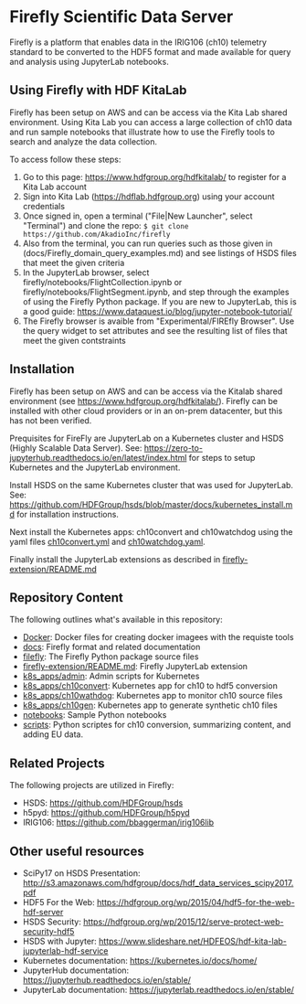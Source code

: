 Firefly Scientific Data Server
==============================

Firefly is a platform that enables data in the IRIG106 (ch10) telemetry standard to be converted to the HDF5 format and made available for query and analysis using JupyterLab notebooks.

Using Firefly with HDF KitaLab
------------------------------

Firefly has been setup on AWS and can be access via the Kita Lab shared environment. Using Kita Lab you can access a large collection of ch10 data and run sample notebooks that illustrate how to use the Firefly tools to search and analyze the data collection.

To access follow these steps:

1. Go to this page: <https://www.hdfgroup.org/hdfkitalab/> to register for a Kita Lab account
2. Sign into Kita Lab (<https://hdflab.hdfgroup.org>) using your account credentials
3. Once signed in, open a terminal ("File|New Launcher", select "Terminal") and clone the repo: `$ git clone https://github.com/AkadioInc/firefly`
4. Also from the terminal, you can run queries such as those given in (docs/Firefly_domain_query_examples.md) and see listings of HSDS files that meet the given criteria
5. In the JupyterLab browser, select firefly/notebooks/FlightCollection.ipynb or firefly/notebooks/FlightSegment.ipynb, and step through the examples of using the Firefly Python package.  If you are new to JupyterLab, this is a good guide: <https://www.dataquest.io/blog/jupyter-notebook-tutorial/>
6. The Firefly browser is avaible from "Experimental/FIREfly Browser". Use the query widget to set attributes and see the resulting list of files that meet the given contstraints


Installation
------------

Firefly has been setup on AWS and can be access via the Kitalab shared environment (see <https://www.hdfgroup.org/hdfkitalab/>).  Firefly can be installed with other cloud providers or in an on-prem datacenter, but this has not been verified.

Prequisites for FireFly are JupyterLab on a Kubernetes cluster and HSDS (Highly Scalable Data Server).  See: <https://zero-to-jupyterhub.readthedocs.io/en/latest/index.html> for steps to setup Kubernetes and the JupyterLab environment.

Install HSDS on the same Kubernetes cluster that was used for JupyterLab.  See: <https://github.com/HDFGroup/hsds/blob/master/docs/kubernetes_install.md> for installation instructions.

Next install the Kubernetes apps: ch10convert and ch10watchdog using the yaml files [ch10convert.yml](k8s_apps/ch10convert/ch10convert.yml) and [ch10watchdog.yaml](k8s_apps/ch10watchdog/ch10watchdog.yml).

Finally install the JupyterLab extensions as described in [firefly-extension/README.md](jupyterlab/firefly-extension/README.md)

Repository Content
------------------

The following outlines what's available in this repository:

* [Docker](docker/README.md): Docker files for creating docker imagees with the requiste tools
* [docs](docs/FIREFly_HDF5_Format.md): Firefly format and related documentation
* [filefly](firefly): The Firefly Python package source files
* [firefly-extension/README.md](jupyterlab/firefly-extension/README.md): Firefly JupyterLab extension
* [k8s_apps/admin](k8s_apps/admin): Admin scripts for Kubernetes
* [k8s_apps/ch10convert](k8s_apps/ch10convert): Kubernetes app for ch10 to hdf5 conversion
* [k8s_apps/ch10wathdog](k8s_apps/ch10watchdog): Kubernetes app to monitor ch10 source files
* [k8s_apps/ch10gen](k8s_apps/ch10gen): Kubernetes app to generate synthetic ch10 files
* [notebooks](notebooks): Sample Python notebooks
* [scripts](scripts): Python scriptes for ch10 conversion, summarizing content, and adding EU data.


Related Projects
----------------

The following projects are utilized in Firefly:

* HSDS: <https://github.com/HDFGroup/hsds>
* h5pyd: <https://github.com/HDFGroup/h5pyd>
* IRIG106: <https://github.com/bbaggerman/irig106lib>

Other useful resources
----------------------

* SciPy17 on HSDS Presentation: <http://s3.amazonaws.com/hdfgroup/docs/hdf_data_services_scipy2017.pdf>
* HDF5 For the Web: <https://hdfgroup.org/wp/2015/04/hdf5-for-the-web-hdf-server>
* HSDS Security: <https://hdfgroup.org/wp/2015/12/serve-protect-web-security-hdf5>
* HSDS with Jupyter: <https://www.slideshare.net/HDFEOS/hdf-kita-lab-jupyterlab-hdf-service>
* Kubernetes documentation: <https://kubernetes.io/docs/home/>
* JupyterHub documentation: <https://jupyterhub.readthedocs.io/en/stable/>
* JupyterLab documentation: <https://jupyterlab.readthedocs.io/en/stable/>